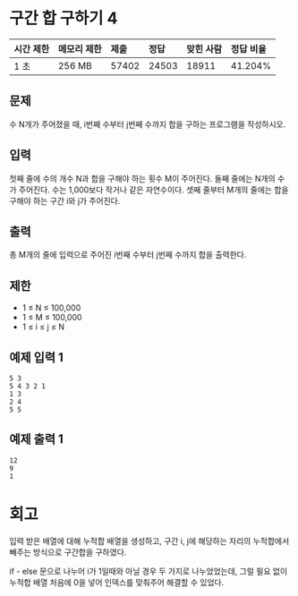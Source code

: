 # 구간 합 구하기 4

| 시간 제한 | 메모리 제한 | 제출  | 정답  | 맞힌 사람 | 정답 비율 |
| :-------- | :---------- | :---- | :---- | :-------- | :-------- |
| 1 초      | 256 MB      | 57402 | 24503 | 18911     | 41.204%   |

## 문제

수 N개가 주어졌을 때, i번째 수부터 j번째 수까지 합을 구하는 프로그램을 작성하시오.

## 입력

첫째 줄에 수의 개수 N과 합을 구해야 하는 횟수 M이 주어진다. 둘째 줄에는 N개의 수가 주어진다. 수는 1,000보다 작거나 같은 자연수이다. 셋째 줄부터 M개의 줄에는 합을 구해야 하는 구간 i와 j가 주어진다.

## 출력

총 M개의 줄에 입력으로 주어진 i번째 수부터 j번째 수까지 합을 출력한다.

## 제한

- 1 ≤ N ≤ 100,000
- 1 ≤ M ≤ 100,000
- 1 ≤ i ≤ j ≤ N

## 예제 입력 1 

```
5 3
5 4 3 2 1
1 3
2 4
5 5
```

## 예제 출력 1 

```
12
9
1
```

# 회고

입력 받은 배열에 대해 누적합 배열을 생성하고, 구간 i, j에 해당하는 자리의 누적합에서 빼주는 방식으로 구간합을 구하였다.

if - else 문으로 나누어 i가 1일때와 아닐 경우 두 가지로 나누었었는데, 그럴 필요 없이 누적합 배열 처음에 0을 넣어 인덱스를 맞춰주어 해결할 수 있었다.